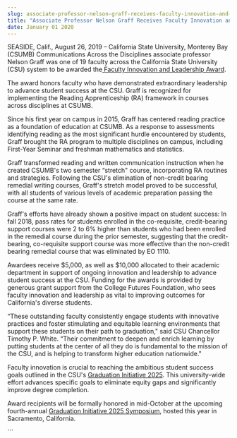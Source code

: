 ```yaml
---
slug: associate-professor-nelson-graff-receives-faculty-innovation-and-leadership-award
title: "Associate Professor Nelson Graff Receives Faculty Innovation and Leadership Award"
date: January 01 2020
---
```


 
<p>
  SEASIDE, Calif., August 26, 2019 – California State University, Monterey Bay
  (CSUMB) Communications Across the Disciplines associate professor Nelson Graff
  was one of 19 faculty across the California State University (CSU) system to
  be awarded the<a
    href="https://www2.calstate.edu/csu-system/news/Pages/19-CSU-Faculty-Recognized-for-Innovation-and-Dedication-to-Student-Success.aspx"
  >
    Faculty Innovation and Leadership Award</a
  >.
</p>
<p>
  The award honors faculty who have demonstrated extraordinary leadership to
  advance student success at the CSU. Graff is recognized for implementing the
  Reading Apprenticeship (RA) framework in courses across disciplines at CSUMB.
</p>
<p>
  Since his first year on campus in 2015, Graff has centered reading practice as
  a foundation of education at CSUMB. As a response to assessments identifying
  reading as the most significant hurdle encountered by students, Graff brought
  the RA program to multiple disciplines on campus, including First-Year Seminar
  and freshman mathematics and statistics.
</p>
<p>
  Graff transformed reading and written communication instruction when he
  created CSUMB's two semester “stretch" course, incorporating RA routines and
  strategies. Following the CSU's elimination of non-credit bearing remedial
  writing courses, Graff's stretch model proved to be successful, with all
  students of various levels of academic preparation passing the course at the
  same rate.
</p>
<p>
  Graff's efforts have already shown a positive impact on student success: In
  fall 2018, pass rates for students enrolled in the co-requisite,
  credit-bearing support courses were 2 to 6% higher than students who had been
  enrolled in the remedial course during the prior semester, suggesting that the
  credit-bearing, co-requisite support course was more effective than the
  non-credit ​bearing remedial course that was eliminated by EO 1110.​
</p>
<p>
  Awardees receive $5,000, as well as $10,000 allocated to their academic
  department in support of ongoing innovation and leadership to advance student
  success at the CSU. Funding for the awards is provided by generous grant
  support from the College Futures Foundation, who sees faculty innovation and
  leadership as vital to improving outcomes for California's diverse students.
</p>
<p>
  “These outstanding faculty consistently engage students with innovative
  practices and foster stimulating and equitable learning environments that
  support these students on their path to graduation," said CSU Chancellor
  Timothy P. White. “Their commitment to deepen and enrich learning by putting
  students at the center of all they do is fundamental to the mission of the
  CSU, and is helping to transform higher education nationwide."
</p>
<p>
  Faculty innovation is crucial to reaching the ambitious student success goals
  outlined in the CSU's
  <a
    href="https://www2.calstate.edu/csu-system/why-the-csu-matters/graduation-initiative-2025/Pages/default.aspx"
    >Graduation Initiative 2025</a
  >. This university-wide effort advances specific goals to eliminate equity
  gaps and significantly improve degree completion.
</p>
<p>
  Award recipients will be formally honored in mid-October at the upcoming
  fourth-annual
  <a
    href="https://www2.calstate.edu/csu-system/why-the-csu-matters/graduation-initiative-2025/symposium/Pages/default.aspx"
    >Graduation Initiative 2025 Symposium</a
  >, hosted this year in Sacramento, California.
</p>
```
